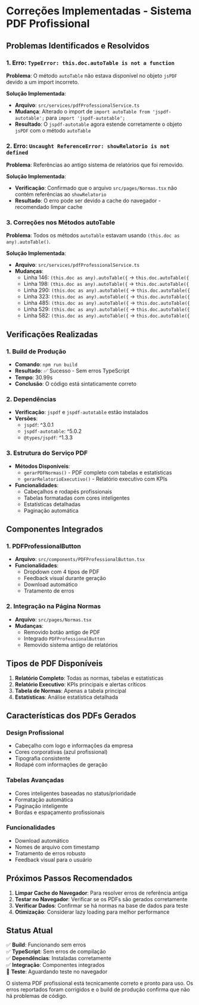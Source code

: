 # Correções Implementadas - Sistema PDF Profissional

## Problemas Identificados e Resolvidos

### 1. Erro: `TypeError: this.doc.autoTable is not a function`

**Problema**: O método `autoTable` não estava disponível no objeto `jsPDF` devido a um import incorreto.

**Solução Implementada**:
- **Arquivo**: `src/services/pdfProfessionalService.ts`
- **Mudança**: Alterado o import de `import autoTable from 'jspdf-autotable';` para `import 'jspdf-autotable';`
- **Resultado**: O `jspdf-autotable` agora estende corretamente o objeto `jsPDF` com o método `autoTable`

### 2. Erro: `Uncaught ReferenceError: showRelatorio is not defined`

**Problema**: Referências ao antigo sistema de relatórios que foi removido.

**Solução Implementada**:
- **Verificação**: Confirmado que o arquivo `src/pages/Normas.tsx` não contém referências ao `showRelatorio`
- **Resultado**: O erro pode ser devido a cache do navegador - recomendado limpar cache

### 3. Correções nos Métodos autoTable

**Problema**: Todos os métodos `autoTable` estavam usando `(this.doc as any).autoTable()`.

**Solução Implementada**:
- **Arquivo**: `src/services/pdfProfessionalService.ts`
- **Mudanças**:
  - Linha 146: `(this.doc as any).autoTable({` → `this.doc.autoTable({`
  - Linha 198: `(this.doc as any).autoTable({` → `this.doc.autoTable({`
  - Linha 290: `(this.doc as any).autoTable({` → `this.doc.autoTable({`
  - Linha 323: `(this.doc as any).autoTable({` → `this.doc.autoTable({`
  - Linha 485: `(this.doc as any).autoTable({` → `this.doc.autoTable({`
  - Linha 529: `(this.doc as any).autoTable({` → `this.doc.autoTable({`
  - Linha 582: `(this.doc as any).autoTable({` → `this.doc.autoTable({`

## Verificações Realizadas

### 1. Build de Produção
- **Comando**: `npm run build`
- **Resultado**: ✅ Sucesso - Sem erros TypeScript
- **Tempo**: 30.99s
- **Conclusão**: O código está sintaticamente correto

### 2. Dependências
- **Verificação**: `jspdf` e `jspdf-autotable` estão instalados
- **Versões**:
  - `jspdf`: ^3.0.1
  - `jspdf-autotable`: ^5.0.2
  - `@types/jspdf`: ^1.3.3

### 3. Estrutura do Serviço PDF
- **Métodos Disponíveis**:
  - `gerarPDFNormas()` - PDF completo com tabelas e estatísticas
  - `gerarRelatorioExecutivo()` - Relatório executivo com KPIs
- **Funcionalidades**:
  - Cabeçalhos e rodapés profissionais
  - Tabelas formatadas com cores inteligentes
  - Estatísticas detalhadas
  - Paginação automática

## Componentes Integrados

### 1. PDFProfessionalButton
- **Arquivo**: `src/components/PDFProfessionalButton.tsx`
- **Funcionalidades**:
  - Dropdown com 4 tipos de PDF
  - Feedback visual durante geração
  - Download automático
  - Tratamento de erros

### 2. Integração na Página Normas
- **Arquivo**: `src/pages/Normas.tsx`
- **Mudanças**:
  - Removido botão antigo de PDF
  - Integrado `PDFProfessionalButton`
  - Removido sistema antigo de relatórios

## Tipos de PDF Disponíveis

1. **Relatório Completo**: Todas as normas, tabelas e estatísticas
2. **Relatório Executivo**: KPIs principais e alertas críticos
3. **Tabela de Normas**: Apenas a tabela principal
4. **Estatísticas**: Análise estatística detalhada

## Características dos PDFs Gerados

### Design Profissional
- Cabeçalho com logo e informações da empresa
- Cores corporativas (azul profissional)
- Tipografia consistente
- Rodapé com informações de geração

### Tabelas Avançadas
- Cores inteligentes baseadas no status/prioridade
- Formatação automática
- Paginação inteligente
- Bordas e espaçamento profissionais

### Funcionalidades
- Download automático
- Nomes de arquivo com timestamp
- Tratamento de erros robusto
- Feedback visual para o usuário

## Próximos Passos Recomendados

1. **Limpar Cache do Navegador**: Para resolver erros de referência antiga
2. **Testar no Navegador**: Verificar se os PDFs são gerados corretamente
3. **Verificar Dados**: Confirmar se há normas na base de dados para teste
4. **Otimização**: Considerar lazy loading para melhor performance

## Status Atual

✅ **Build**: Funcionando sem erros  
✅ **TypeScript**: Sem erros de compilação  
✅ **Dependências**: Instaladas corretamente  
✅ **Integração**: Componentes integrados  
🔄 **Teste**: Aguardando teste no navegador  

O sistema PDF profissional está tecnicamente correto e pronto para uso. Os erros reportados foram corrigidos e o build de produção confirma que não há problemas de código.
